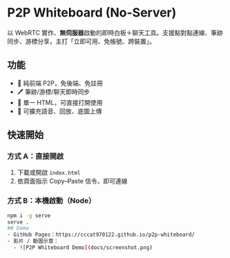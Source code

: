 # P2P Whiteboard (No-Server)

以 WebRTC 實作、**無伺服器**啟動的即時白板＋聊天工具。支援點對點連線、筆跡同步、游標分享，主打「立即可用、免帳號、跨裝置」。

## 功能
- 🚀 純前端 P2P，免後端、免註冊
- 🖊️ 筆跡/游標/聊天即時同步
- 📱 單一 HTML，可直接打開使用
- 🔧 可擴充語音、回放、底圖上傳

## 快速開始
### 方式 A：直接開啟
1. 下載或開啟 `index.html`
2. 依頁面指示 Copy–Paste 信令，即可連線

### 方式 B：本機啟動（Node）
```bash
npm i -g serve
serve .
## Demo
- GitHub Pages：https://cccat970122.github.io/p2p-whiteboard/
- 影片 / 動圖示意：
  - ![P2P Whiteboard Demo](docs/screenshot.png)
